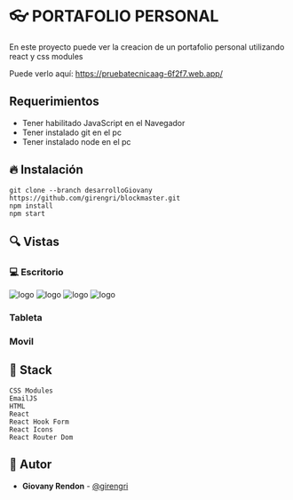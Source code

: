 # 👓 PORTAFOLIO PERSONAL

En este proyecto puede ver la creacion de un portafolio personal utilizando react y css modules


Puede verlo aquí: <https://pruebatecnicaag-6f2f7.web.app/>

## Requerimientos
- Tener habilitado JavaScript en el Navegador
- Tener instalado git en el pc
- Tener instalado node en el pc

## 🔥 Instalación

```shell
git clone --branch desarrolloGiovany https://github.com/girengri/blockmaster.git
npm install
npm start
```

## 🔍 Vistas 

### 💻 Escritorio
  
![logo](https://res.cloudinary.com/girengri/image/upload/v1646195425/puebatecnica/screencapture-pruebatecnicaag-6f2f7-web-app-iniciarsesion-2022-03-01-23_25_21_ubv77g.png)
![logo](https://res.cloudinary.com/girengri/image/upload/v1646195424/puebatecnica/screencapture-pruebatecnicaag-6f2f7-web-app-registroaplicacion-2022-03-01-23_25_32_rr0lgd.png)
![logo](https://res.cloudinary.com/girengri/image/upload/v1646195423/puebatecnica/screencapture-pruebatecnicaag-6f2f7-web-app-2022-03-01-23_24_44_cpczhd.png)
![logo](https://res.cloudinary.com/girengri/image/upload/v1646195422/puebatecnica/screencapture-pruebatecnicaag-6f2f7-web-app-usuariosregistrados-2022-03-01-23_25_02_oyu8ar.png)

### Tableta

### Movil

## 📌 Stack

```shell
CSS Modules
EmailJS
HTML
React
React Hook Form
React Icons
React Router Dom
```

## 🌟 Autor

* **Giovany Rendon**  - [@girengri](https://github.com/girengri)
